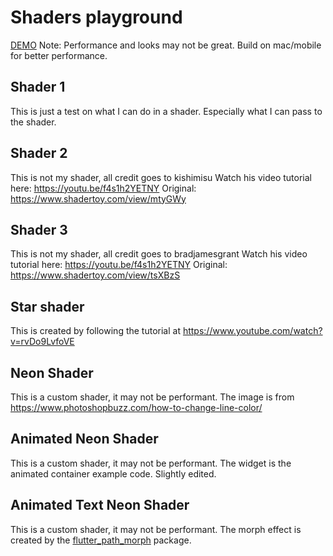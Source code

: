 # Shaders playground

[DEMO](https://ikbendewilliam.github.io/shaders_playground/build/web/#/) Note: Performance and 
looks may not be great. Build on mac/mobile for better performance.

## Shader 1
This is just a test on what I can do in a shader. Especially what I can pass to the shader.

## Shader 2
This is not my shader, all credit goes to kishimisu 
Watch his video tutorial here: https://youtu.be/f4s1h2YETNY
Original: https://www.shadertoy.com/view/mtyGWy

## Shader 3
This is not my shader, all credit goes to bradjamesgrant 
Watch his video tutorial here: https://youtu.be/f4s1h2YETNY
Original: https://www.shadertoy.com/view/tsXBzS

## Star shader
This is created by following the tutorial at https://www.youtube.com/watch?v=rvDo9LvfoVE

## Neon Shader
This is a custom shader, it may not be performant. 
The image is from https://www.photoshopbuzz.com/how-to-change-line-color/

## Animated Neon Shader
This is a custom shader, it may not be performant. 
The widget is the animated container example code. Slightly edited.

## Animated Text Neon Shader
This is a custom shader, it may not be performant. 
The morph effect is created by the [flutter_path_morph](https://pub.dev/packages/flutter_path_morph) package.
